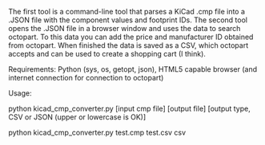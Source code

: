 The first tool is a command-line tool that parses a KiCad .cmp file into a .JSON file with the component values and footprint IDs. The second tool opens the .JSON file in a browser window and uses the data to search octopart. To this data you can add the price and manufacturer ID obtained from octopart. When finished the data is saved as a CSV, which octopart accepts and can be used to create a shopping cart (I think).

Requirements:
Python (sys, os, getopt, json), HTML5 capable browser (and internet connection for connection to octopart)

Usage:
    
python kicad_cmp_converter.py [input cmp file] [output file] [output type, CSV or JSON (upper or lowercase is OK)]
    
python kicad_cmp_converter.py test.cmp test.csv csv
